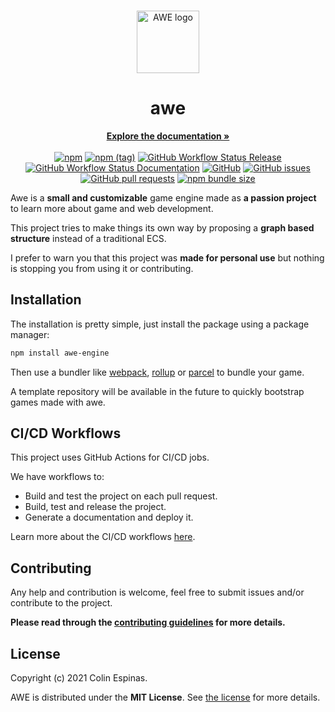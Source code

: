 <br>
<p align="center">
  <img src="https://imgur.com/7rrA61y.png" alt="AWE logo" width="100" height="100">
</p>

<h1 align="center">awe</h1>

<p align="center">
  <a href="https://colinespinas.github.io/awe"><strong>Explore the documentation »</strong></a>
  <br>
  <br>
  <a href="https://www.npmjs.com/package/awe-engine"><img alt="npm" src="https://img.shields.io/npm/v/awe-engine?style=for-the-badge"></a>
  <a href="https://www.npmjs.com/package/awe-engine"><img alt="npm (tag)" src="https://img.shields.io/npm/v/awe-engine/next?style=for-the-badge"></a>
  <a href="https://github.com/ColinEspinas/awe/actions/workflows/release.yml"><img alt="GitHub Workflow Status Release" src="https://img.shields.io/github/workflow/status/colinespinas/awe/Release?logo=github&style=for-the-badge"></a>
  <a href="https://github.com/ColinEspinas/awe/actions/workflows/docs.yml"><img alt="GitHub Workflow Status Documentation" src="https://img.shields.io/github/workflow/status/colinespinas/awe/Documentation%20generation?label=docs&logo=github&style=for-the-badge"></a>
  <a href="https://github.com/ColinEspinas/awe/blob/master/LICENSE"><img alt="GitHub" src="https://img.shields.io/github/license/colinespinas/awe?color=black&style=for-the-badge"></a>
  <a href="https://github.com/ColinEspinas/awe/issues"><img alt="GitHub issues" src="https://img.shields.io/github/issues-raw/colinespinas/awe?style=for-the-badge">
  </a>
  <a href="https://github.com/ColinEspinas/awe/pulls"><img alt="GitHub pull requests" src="https://img.shields.io/github/issues-pr-raw/colinespinas/awe?style=for-the-badge"></a>
  <a href="https://bundlephobia.com/package/awe-engine"><img alt="npm bundle size" src="https://img.shields.io/bundlephobia/min/awe-engine?style=for-the-badge"></a>
</p>

Awe is a **small and customizable** game engine made as **a passion project** to learn more about game and web development.

This project tries to make things its own way by proposing a **graph based structure** instead of a traditional ECS.

I prefer to warn you that this project was **made for personal use** but nothing is stopping you from using it or contributing.

## Installation

The installation is pretty simple, just install the package using a package manager:
```bash
npm install awe-engine
```

Then use a bundler like [webpack](https://webpack.js.org/), [rollup](https://rollupjs.org/) or [parcel](https://parceljs.org/) to bundle your game.

A template repository will be available in the future to quickly bootstrap games made with awe.

## CI/CD Workflows

This project uses GitHub Actions for CI/CD jobs.

We have workflows to:
- Build and test the project on each pull request.
- Build, test and release the project.
- Generate a documentation and deploy it.

Learn more about the CI/CD workflows [here](./.github/WORKFLOWS.md).

## Contributing
Any help and contribution is welcome, feel free to submit issues and/or contribute to the project.

**Please read through the [contributing guidelines](./.github/CONTRIBUTING.md) for more details.**

## License

Copyright (c) 2021 Colin Espinas.

AWE is distributed under the **MIT License**. See [the license](./LICENSE) for more details.